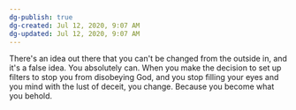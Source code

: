 ```yaml
---
dg-publish: true
dg-created: Jul 12, 2020, 9:07 AM
dg-updated: Jul 12, 2020, 9:07 AM
---
```


There's an idea out there that you can't be changed from the outside in, and it's a false idea. You absolutely can. When you make the decision to set up filters to stop you from disobeying God, and you stop filling your eyes and you mind with the lust of deceit, you change. Because you become what you behold.


